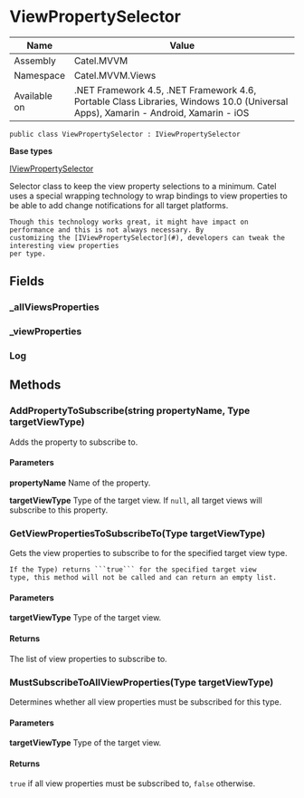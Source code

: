 

# ViewPropertySelector

Name|Value
---|---
Assembly|Catel.MVVM
Namespace|Catel.MVVM.Views
Available on|.NET Framework 4.5, .NET Framework 4.6, Portable Class Libraries, Windows 10.0 (Universal Apps), Xamarin - Android, Xamarin - iOS

```
public class ViewPropertySelector : IViewPropertySelector
```

**Base types**

[IViewPropertySelector](/Catel.MVVM\Catel\MVVM\Views\IViewPropertySelector.md)


Selector class to keep the view property selections to a minimum. Catel uses a special wrapping
    technology to wrap bindings to view properties to be able to add change notifications for all target
    platforms.
    


    Though this technology works great, it might have impact on performance and this is not always necessary. By
    customizing the [IViewPropertySelector](#), developers can tweak the interesting view properties
    per type.



## Fields

### _allViewsProperties

### _viewProperties

### Log

## Methods

### AddPropertyToSubscribe(string propertyName, Type targetViewType)

Adds the property to subscribe to.

#### Parameters

**propertyName**
Name of the property.

**targetViewType**
Type of the target view. If ```null```, all target views will subscribe to this property.



### GetViewPropertiesToSubscribeTo(Type targetViewType)

Gets the view properties to subscribe to for the specified target view type. 
    


    If the Type) returns ```true``` for the specified target view
    type, this method will not be called and can return an empty list.

#### Parameters

**targetViewType**
Type of the target view.

#### Returns

The list of view properties to subscribe to.



### MustSubscribeToAllViewProperties(Type targetViewType)

Determines whether all view properties must be subscribed for this type.

#### Parameters

**targetViewType**
Type of the target view.

#### Returns

```true``` if all view properties must be subscribed to, ```false``` otherwise.



